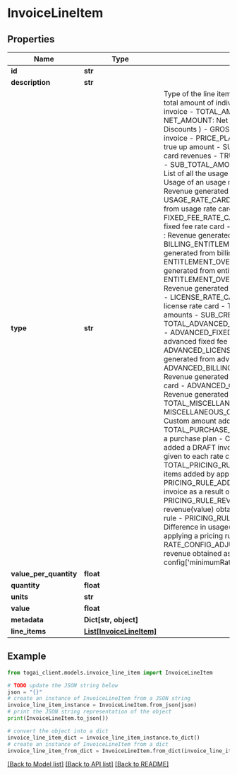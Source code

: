 # InvoiceLineItem


## Properties

Name | Type | Description | Notes
------------ | ------------- | ------------- | -------------
**id** | **str** |  | [optional] 
**description** | **str** |  | 
**type** | **str** | Type of the line item - GRAND_TOTAL_AMOUNT: Sum of all total amount of individual invoices in a grouped(composite) invoice - TOTAL_AMOUNT: Total revenue of the invoice - NET_AMOUNT: Net revenue of the invoice ( Gross revenue - Discounts ) - GROSS_AMOUNT: Gross revenue of the invoice  - PRICE_PLAN_AMOUNT: SUB_TOTAL_AMOUNT + true up amount - SUB_TOTAL_AMOUNT: Sum of all rate card revenues - TRUE_UP_AMOUNT: Minimum commitment - SUB_TOTAL_AMOUNT (Always positive) - TOTAL_USAGE: List of all the usage meter usages - USAGE_METER_USAGE: Usage of an usage meter - USAGE_RATE_CARD_AMOUNT: Revenue generated from usage rate card - USAGE_RATE_CARD_SLAB_AMOUNT: Revenue generated from usage rate card slab - FIXED_FEE_RATE_CARD_AMOUNT: Revenue generated from fixed fee rate card - CREDIT_GRANT_RATE_CARD_AMOUNT: : Revenue generated from credit grant rate card - BILLING_ENTITLEMENT_RATE_CARD_AMOUNT: Revenue generated from billing entitlement rate card - ENTITLEMENT_OVERAGE_RATE_CARD_AMOUNT: : Revenue generated from entitlement overage rate card - ENTITLEMENT_OVERAGE_RATE_CARD_SLAB_AMOUNT: Revenue generated from entitlement overage rate card slab - LICENSE_RATE_CARD_AMOUNT: Revenue generated from license rate card - TOTAL_CREDITS: Sum of all credit amounts - SUB_CREDITS: Granted credit value - TOTAL_ADVANCED_FEES: Sum of all advanced fee revenue - ADVANCED_FIXED_FEE: Revenue generated from advanced fixed fee rate card - ADVANCED_LICENSE_RATE_CARD_AMOUNT: Revenue generated from advanced license rate card - ADVANCED_BILLING_ENTITLEMENT_RATE_CARD_AMOUNT: Revenue generated from advanced billing entitlement rate card - ADVANCED_CREDIT_GRANT_RATE_CARD_AMOUNT: Revenue generated from advanced credit grant rate card - TOTAL_MISCELLANEOUS_CHARGES: Net revenue of all MISCELLANEOUS_CHARGE - MISCELLANEOUS_CHARGE: Custom amount added to a DRAFT invoice - TOTAL_PURCHASE_AMOUNT: Net revenue all rate cards in a purchase plan - CUSTOM_AMOUNT: Custom amount added a DRAFT invoice - CUSTOM_TAG: User defined tags given to each rate card - TOTAL_PRICING_RULE_ADDITION_AMOUNT: Sum of all line items added by applying pricing rules - PRICING_RULE_ADDITION_AMOUNT: Amount added to invoice as a result of applying a pricing rule - PRICING_RULE_REVENUE_UPDATE_AMOUNT: Difference in revenue(value) obtained as a result of applying a pricing rule - PRICING_RULE_USAGE_UPDATE_AMOUNT: Difference in usage(quantity) obtained as a result of applying a pricing rule - RATE_CONFIG_ADJUSTMENT_AMOUNT: Difference in revenue obtained as a result of applying rate config[&#39;minimumRate&#39;, &#39;maximumRate&#39;] at rate card level  | 
**value_per_quantity** | **float** |  | [optional] 
**quantity** | **float** |  | [optional] 
**units** | **str** |  | [optional] 
**value** | **float** |  | 
**metadata** | **Dict[str, object]** |  | [optional] 
**line_items** | [**List[InvoiceLineItem]**](InvoiceLineItem.md) |  | 

## Example

```python
from togai_client.models.invoice_line_item import InvoiceLineItem

# TODO update the JSON string below
json = "{}"
# create an instance of InvoiceLineItem from a JSON string
invoice_line_item_instance = InvoiceLineItem.from_json(json)
# print the JSON string representation of the object
print(InvoiceLineItem.to_json())

# convert the object into a dict
invoice_line_item_dict = invoice_line_item_instance.to_dict()
# create an instance of InvoiceLineItem from a dict
invoice_line_item_from_dict = InvoiceLineItem.from_dict(invoice_line_item_dict)
```
[[Back to Model list]](../README.md#documentation-for-models) [[Back to API list]](../README.md#documentation-for-api-endpoints) [[Back to README]](../README.md)


